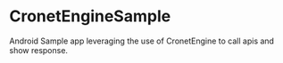 # CronetEngineSample
Android Sample app leveraging the use of CronetEngine to call apis and show response. 
